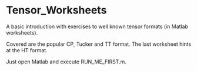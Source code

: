 # Tensor_Worksheets
A basic introduction with exercises to well known tensor formats (in Matlab worksheets). 

Covered are the popular CP, Tucker and TT format. The last worksheet hints at the HT format.

Just open Matlab and execute RUN_ME_FIRST.m.
